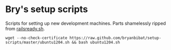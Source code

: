 # Bry's setup scripts

Scripts for setting up new development machines. Parts shamelessly ripped from [railsready.sh](https://github.com/joshfng/railsready).

    wget --no-check-certificate https://raw.github.com/bryanbibat/setup-scripts/master/ubuntu1204.sh && bash ubuntu1204.sh
